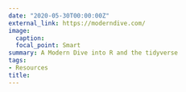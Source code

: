 ```yaml
---
date: "2020-05-30T00:00:00Z"
external_link: https://moderndive.com/
image:
  caption: 
  focal_point: Smart
summary: A Modern Dive into R and the tidyverse
tags:
- Resources
title: 
---
```

